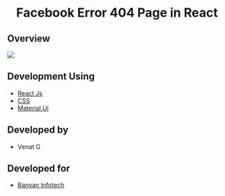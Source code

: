 <h1 align="center">Facebook Error 404 Page in React</h1>

## Overview

<a href="https://github.com/Venkat-Banyan/Venkat-Banyan/edit/main/Facebook_React_404"><img src="https://github.com/Venkat-Banyan/Venkat-Banyan/blob/main/Facebook_React_404/Facebook_404_React_Image.png" draggable="false"></a>


## Development Using
- [React Js](https://es.reactjs.org/)
- [CSS](https://www.w3schools.com/css/css_intro.asp)
- [Material Ui](https://mui.com/)

## Developed by
- Venat G

## Developed for
- <a href="www.banyaninfotech.com">Banyan Infotech</a>
